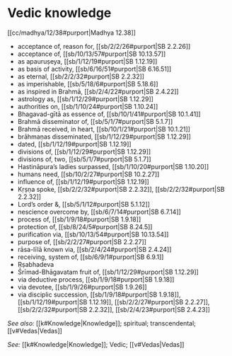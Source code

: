 # Vedic knowledge

[[cc/madhya/12/38#purport|Madhya 12.38]]

* acceptance of, reason for, [[sb/2/2/26#purport|SB 2.2.26]]
* acceptance of, [[sb/10/13/57#purport|SB 10.13.57]]
* as apauruṣeya, [[sb/1/12/19#purport|SB 1.12.19]]
* as basis of activity, [[sb/6/16/51#purport|SB 6.16.51]]
* as eternal, [[sb/2/2/32#purport|SB 2.2.32]]
* as imperishable, [[sb/5/18/6#purport|SB 5.18.6]]
* as inspired in Brahmā, [[sb/2/4/22#purport|SB 2.4.22]]
* astrology as, [[sb/1/12/29#purport|SB 1.12.29]]
* authorities on, [[sb/1/10/24#purport|SB 1.10.24]]
* Bhagavad-gītā as essence of, [[sb/10/1/41#purport|SB 10.1.41]]
* Brahmā disseminator of, [[sb/5/1/7#purport|SB 5.1.7]]
* Brahmā received, in heart, [[sb/10/1/21#purport|SB 10.1.21]]
* brāhmaṇas disseminated, [[sb/1/12/29#purport|SB 1.12.29]]
* dated, [[sb/1/12/19#purport|SB 1.12.19]]
* divisions of, [[sb/1/12/29#purport|SB 1.12.29]]
* divisions of, two, [[sb/5/1/7#purport|SB 5.1.7]]
* Hastināpura’s ladies surpassed, [[sb/1/10/20#purport|SB 1.10.20]]
* humans need, [[sb/10/2/27#purport|SB 10.2.27]]
* influence of, [[sb/1/12/19#purport|SB 1.12.19]]
* Kṛṣṇa spoke, [[sb/2/2/32#purport|SB 2.2.32]], [[sb/2/2/32#purport|SB 2.2.32]]
* Lord’s order &, [[sb/5/1/12#purport|SB 5.1.12]]
* nescience overcome by, [[sb/6/7/14#purport|SB 6.7.14]]
* process of, [[sb/1/9/18#purport|SB 1.9.18]]
* protection of, [[sb/8/24/5#purport|SB 8.24.5]]
* purification via, [[sb/10/13/54#purport|SB 10.13.54]]
* purpose of, [[sb/2/2/27#purport|SB 2.2.27]]
* rāsa-līlā known via, [[sb/2/4/24#purport|SB 2.4.24]]
* receiving, system of, [[sb/6/9/1#purport|SB 6.9.1]]
* Ṛṣabhadeva 
* Śrīmad-Bhāgavatam fruit of, [[sb/1/12/29#purport|SB 1.12.29]]
* via deductive process, [[sb/1/9/18#purport|SB 1.9.18]]
* via devotee, [[sb/1/9/26#purport|SB 1.9.26]]
* via disciplic succession, [[sb/1/9/18#purport|SB 1.9.18]], [[sb/1/12/19#purport|SB 1.12.19]], [[sb/2/2/27#purport|SB 2.2.27]], [[sb/2/2/32#purport|SB 2.2.32]], [[sb/2/4/23#purport|SB 2.4.23]]

*See also:* [[k#Knowledge|Knowledge]]; spiritual; transcendental; [[v#Vedas|Vedas]]

*See:* [[k#Knowledge|Knowledge]]; Vedic; [[v#Vedas|Vedas]]
